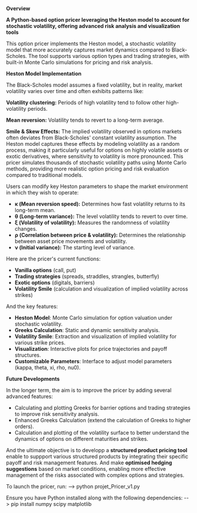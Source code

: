 **Overview**

**A Python-based option pricer leveraging the Heston model to account for stochastic volatility, offering advanced risk analysis and visualization tools**

This option pricer implements the Heston model, a stochastic volatility model that more accurately captures market dynamics compared to Black-Scholes. The tool supports various option types and trading strategies, with built-in Monte Carlo simulations for pricing and risk analysis.

**Heston Model Implementation**

The Black-Scholes model assumes a fixed volatility, but in reality, market volatility varies over time and often exhibits patterns like:

**Volatility clustering:** Periods of high volatility tend to follow other high-volatility periods.

**Mean reversion:** Volatility tends to revert to a long-term average.

**Smile & Skew Effects:** The implied volatility observed in options markets often deviates from Black-Scholes' constant volatility assumption.
The Heston model captures these effects by modeling volatility as a random process, making it particularly useful for options on highly volatile assets or exotic derivatives, where sensitivity to volatility is more pronounced.
This pricer simulates thousands of stochastic volatility paths using Monte Carlo methods, providing more realistic option pricing and risk evaluation compared to traditional models.

Users can modify key Heston parameters to shape the market environment in which they wish to operate:
  - **κ (Mean reversion speed):** Determines how fast volatility returns to its long-term mean.
  - **θ (Long-term variance):** The level volatility tends to revert to over time.
  - **ξ (Volatility of volatility):** Measures the randomness of volatility changes.
  - **ρ (Correlation between price & volatility):** Determines the relationship between asset price movements and volatility.
  - **ν (Initial variance):** The starting level of variance.

Here are the pricer's current functions:
  - **Vanilla options** (call, put)
  - **Trading strategies** (spreads, straddles, strangles, butterfly)
  - **Exotic options** (digitals, barriers)
  - **Volatility Smile** (calculation and visualization of implied volatility across strikes)

And the key features:
- **Heston Model**: Monte Carlo simulation for option valuation under stochastic volatility.
- **Greeks Calculation**: Static and dynamic sensitivity analysis.
- **Volatility Smile**: Extraction and visualization of implied volatility for various strike prices.
- **Visualization**: Interactive plots for price trajectories and payoff structures.
- **Customizable Parameters**: Interface to adjust model parameters (kappa, theta, xi, rho, nu0).

**Future Developments**

In the longer term, the aim is to improve the pricer by adding several advanced features:

- Calculating and plotting Greeks for barrier options and trading strategies to improve risk sensitivity analysis.
- Enhanced Greeks Calculation (extend the calculation of Greeks to higher orders).
- Calculation and plotting of the volatility surface to better understand the dynamics of options on different maturities and strikes.

And the ultimate objective is to developp a **structured product pricing tool** enable to suppport various structured products by integrating their specific payoff and risk management features. And make **optimised hedging suggestions** based on market conditions, enabling more effective management of the risks associated with complex options and strategies.


To launch the pricer, run:
--> python projet_Pricer_v1.py

Ensure you have Python installed along with the following dependencies:
--> pip install numpy scipy matplotlib
